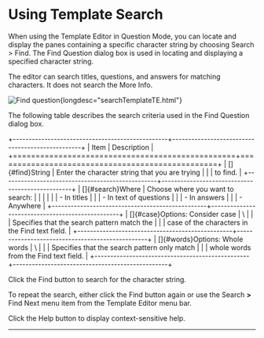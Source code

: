 <!---
  $Id$

  Copyright (c) 2001, 2024, Oracle and/or its affiliates. All rights reserved.
  DO NOT ALTER OR REMOVE COPYRIGHT NOTICES OR THIS FILE HEADER.

  This code is free software; you can redistribute it and/or modify it
  under the terms of the GNU General Public License version 2 only, as
  published by the Free Software Foundation.  Oracle designates this
  particular file as subject to the "Classpath" exception as provided
  by Oracle in the LICENSE file that accompanied this code.

  This code is distributed in the hope that it will be useful, but WITHOUT
  ANY WARRANTY; without even the implied warranty of MERCHANTABILITY or
  FITNESS FOR A PARTICULAR PURPOSE.  See the GNU General Public License
  version 2 for more details (a copy is included in the LICENSE file that
  accompanied this code).

  You should have received a copy of the GNU General Public License version
  2 along with this work; if not, write to the Free Software Foundation,
  Inc., 51 Franklin St, Fifth Floor, Boston, MA 02110-1301 USA.

  Please contact Oracle, 500 Oracle Parkway, Redwood Shores, CA 94065 USA
  or visit www.oracle.com if you need additional information or have any
  questions.
-->

# Using Template Search

When using the Template Editor in Question Mode, you can locate and display the panes containing a
specific character string by choosing Search \> Find. The Find Question dialog box is used in
locating and displaying a specified character string.

The editor can search titles, questions, and answers for matching characters. It does not search the
More Info.

![Find question](../../images/i18NfindQuest.gif){longdesc="searchTemplateTE.html"}

The following table describes the search criteria used in the Find Question dialog box.

+-------------------------------------------------+-------------------------------------------------+
| Item                                            | Description                                     |
+=================================================+=================================================+
| []{#find}String                                 | Enter the character string that you are trying  |
|                                                 | to find.                                        |
+-------------------------------------------------+-------------------------------------------------+
| []{#search}Where                                | Choose where you want to search:                |
|                                                 |                                                 |
|                                                 | -   In titles                                   |
|                                                 | -   In text of questions                        |
|                                                 | -   In answers                                  |
|                                                 | -   Anywhere                                    |
+-------------------------------------------------+-------------------------------------------------+
| []{#case}Options: Consider case                 | \                                               |
|                                                 | Specifies that the search pattern match the     |
|                                                 | case of the characters in the Find text field.  |
+-------------------------------------------------+-------------------------------------------------+
| []{#words}Options: Whole words                  | \                                               |
|                                                 | Specifies that the search pattern only match    |
|                                                 | whole words from the Find text field.           |
+-------------------------------------------------+-------------------------------------------------+

Click the Find button to search for the character string.

To repeat the search, either click the Find button again or use the Search **\>** Find Next menu
item from the Template Editor menu bar.

Click the Help button to display context-sensitive help.

----------------------------------------------------------------------------------------------------

